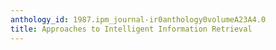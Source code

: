```yaml
---
anthology_id: 1987.ipm_journal-ir0anthology0volumeA23A4.0
title: Approaches to Intelligent Information Retrieval
---
```

